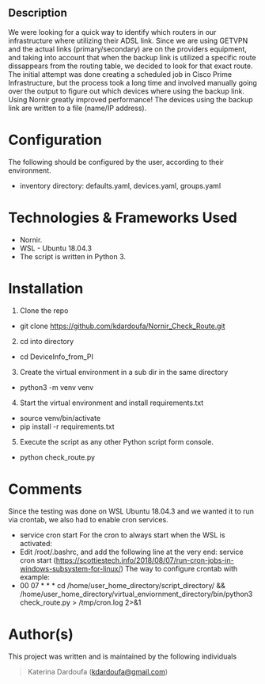## Description 

We were looking for a quick way to identify which routers in our infrastructure where utilizing their ADSL link. 
Since we are using GETVPN and the actual links (primary/secondary) are on the providers equipment, and taking into account that
when the backup link is utilized a specific route dissappears from the routing table, we decided to look for that exact route. 
The initial attempt was done creating a scheduled job in Cisco Prime Infrastructure, but the process took a long time and involved
manually going over the output to figure out which devices where using the backup link. 
Using Nornir greatly improved performance! The devices using the backup link are written to a file (name/IP address).

# Configuration
The following should be configured by the user, according to their environment.
- inventory directory: defaults.yaml, devices.yaml, groups.yaml

# Technologies & Frameworks Used
* Nornir.
* WSL - Ubuntu 18.04.3
* The script is written in Python 3.

# Installation
1. Clone the repo
  * git clone https://github.com/kdardoufa/Nornir_Check_Route.git

2. cd into directory
  * cd DeviceInfo_from_PI

3. Create the virtual environment in a sub dir in the same directory
  * python3 -m venv venv

4. Start the virtual environment and install requirements.txt
  * source venv/bin/activate
  * pip install -r requirements.txt

5. Execute the script as any other Python script form console. 
  * python check_route.py

# Comments
Since the testing was done on WSL Ubuntu 18.04.3 and we wanted it to run via crontab, we also had to enable cron services.
* service cron start
For the cron to always start when the WSL is activated:
* Edit /root/.bashrc, and add the following line at the very end: service cron start
(https://scottiestech.info/2018/08/07/run-cron-jobs-in-windows-subsystem-for-linux/)
The way to configure crontab with example:
* 00 07 * * * cd /home/user_home_directory/script_directory/ && /home/user_home_directory/virtual_enviornment_directory/bin/python3 check_route.py > /tmp/cron.log 2>&1

# Author(s)
This project was written and is maintained by the following individuals
> Katerina Dardoufa (kdardoufa@gmail.com)
